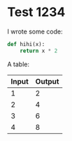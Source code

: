 [category]: <> (General)
[date]: <> (2020/10/25)
[title]: <> (Test 1234)
[pandoc]: <> ('--highlight-style=breezedark')

# Test 1234

I wrote some code:

```python
def hihi(x):
    return x * 2
```

A table:

| Input | Output |
| - | - |
| 1 | 2 |
| 2 | 4 |
| 3 | 6 |
| 4 | 8 |
